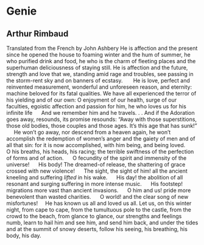 # Genie
## Arthur Rimbaud
Translated from the French by John Ashbery
He is affection and the present since he opened the house to foaming winter
and the hum of summer, he who purified drink and food, he who is the charm of
fleeting places and the superhuman deliciousness of staying still. He is
affection and the future, strength and love that we, standing amid rage and
troubles, see passing in the storm-rent sky and on banners of ecstasy.
      He is love, perfect and reinvented measurement, wonderful and unforeseen
reason, and eternity: machine beloved for its fatal qualities. We have all
experienced the terror of his yielding and of our own: O enjoyment of our
health, surge of our faculties, egoistic affection and passion for him, he who
loves us for his infinite life
     And we remember him and he travels. . . And if the Adoration goes away,
resounds, its promise resounds: “Away with those superstitions, those old
bodies, those couples and those ages. It’s this age that has sunk!”
     He won’t go away, nor descend from a heaven again, he won’t accomplish
the redemption of women’s anger and the gaiety of men and of all that sin: for
it is now accomplished, with him being, and being loved.
     O his breaths, his heads, his racing; the terrible swiftness of the
perfection of forms and of action.
     O fecundity of the spirit and immensity of the universe!
     His body! The dreamed-of release, the shattering of grace crossed with
new violence!
     The sight, the sight of him! all the ancient kneeling and suffering
_lifted_ in his wake.
     His day! the abolition of all resonant and surging suffering in more
intense music.
     His footstep! migrations more vast than ancient invasions.
     O him and us! pride more benevolent than wasted charities.
     O world! and the clear song of new misfortunes!
    He has known us all and loved us all. Let us, on this winter night, from
cape to cape, from the tumultuous pole to the castle, from the crowd to the
beach, from glance to glance, our strengths and feelings numb, learn to hail
him and see him, and send him back, and under the tides and at the summit of
snowy deserts, follow his seeing, his breathing, his body, his day.